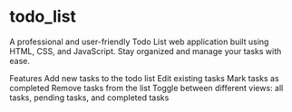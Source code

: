 # todo_list

A professional and user-friendly Todo List web application built using HTML, CSS, and JavaScript. Stay organized and manage your tasks with ease.


Features
Add new tasks to the todo list
Edit existing tasks
Mark tasks as completed
Remove tasks from the list
Toggle between different views: all tasks, pending tasks, and completed tasks
